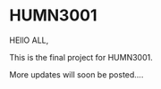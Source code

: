 # HUMN3001

HEllO ALL, 

This is the final project for HUMN3001.

More updates will soon be posted.... 
